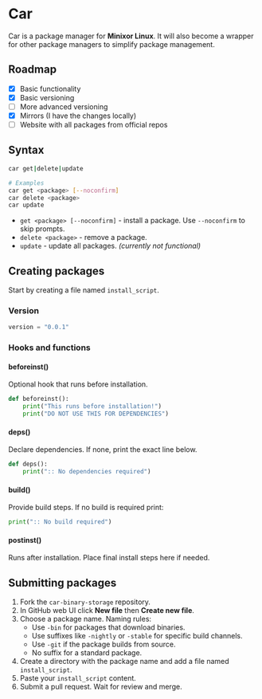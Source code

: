 # Car

Car is a package manager for **Minixor Linux**. It will also become a wrapper for other package managers to simplify package management.

## Roadmap
- [x] Basic functionality
- [x] Basic versioning
- [ ] More advanced versioning
- [x] Mirrors (I have the changes locally)
- [ ] Website with all packages from official repos

## Syntax

```bash
car get|delete|update

# Examples
car get <package> [--noconfirm]
car delete <package>
car update
```

- `get <package> [--noconfirm]` - install a package. Use `--noconfirm` to skip prompts.
- `delete <package>` - remove a package.
- `update` - update all packages. *(currently not functional)*

## Creating packages

Start by creating a file named `install_script`.

### Version

```python
version = "0.0.1"
```

### Hooks and functions

#### beforeinst()

Optional hook that runs before installation.

```python
def beforeinst():
    print("This runs before installation!")
    print("DO NOT USE THIS FOR DEPENDENCIES")
```

#### deps()

Declare dependencies. If none, print the exact line below.

```python
def deps():
    print(":: No dependencies required")
```

#### build()

Provide build steps. If no build is required print:

```python
print(":: No build required")
```

#### postinst()

Runs after installation. Place final install steps here if needed.

## Submitting packages

1. Fork the `car-binary-storage` repository.
2. In GitHub web UI click **New file** then **Create new file**.
3. Choose a package name. Naming rules:
   - Use `-bin` for packages that download binaries.
   - Use suffixes like `-nightly` or `-stable` for specific build channels.
   - Use `-git` if the package builds from source.
   - No suffix for a standard package.
4. Create a directory with the package name and add a file named `install_script`.
5. Paste your `install_script` content.
6. Submit a pull request. Wait for review and merge.
